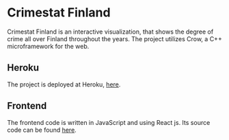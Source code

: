 # Crimestat Finland
Crimestat Finland is an interactive visualization, that shows the degree of crime all over Finland throughout the years. The project utilizes Crow, a C++ microframework for the web. 

## Heroku
The project is deployed at Heroku, [here](https://crimestatsfinland.herokuapp.com/). 

## Frontend
The frontend code is written in JavaScript and using React js. Its source code can be found [here](https://github.com/duckling747/crimestatfinland).
